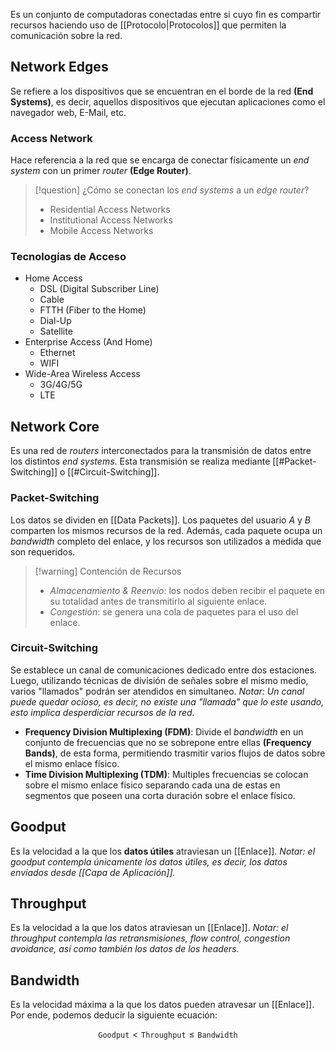 Es un conjunto de computadoras conectadas entre si cuyo fin es compartir recursos haciendo uso de [[Protocolo|Protocolos]] que permiten la comunicación sobre la red.

## Network Edges
Se refiere a los dispositivos que se encuentran en el borde de la red **(End Systems)**, es decir, aquellos dispositivos que ejecutan aplicaciones como el navegador web, E-Mail, etc.

### Access Network
Hace referencia a la red que se encarga de conectar físicamente un *end system* con un primer *router* **(Edge Router)**.

>[!question] ¿Cómo se conectan los *end systems* a un *edge router*?
>- Residential Access Networks
>- Institutional Access Networks
>- Mobile Access Networks

### Tecnologías de Acceso
- Home Access
	- DSL (Digital Subscriber Line)
	- Cable
	- FTTH (Fiber to the Home)
	- Dial-Up
	- Satellite
- Enterprise Access (And Home)
	- Ethernet
	- WIFI
- Wide-Area Wireless Access
	- 3G/4G/5G
	- LTE

## Network Core
Es una red de *routers* interconectados para la transmisión de datos entre los distintos *end systems*. Esta transmisión se realiza mediante [[#Packet-Switching]] o [[#Circuit-Switching]].

### Packet-Switching
Los datos se dividen en [[Data Packets]]. Los paquetes del usuario $A$ y $B$ comparten los mismos recursos de la red. Además, cada paquete ocupa un *bandwidth* completo del enlace, y los recursos son utilizados a medida que son requeridos.

>[!warning] Contención de Recursos
>- *Almacenamiento & Reenvío*: los nodos deben recibir el paquete en su totalidad antes de transmitirlo al siguiente enlace.
>- *Congestión*: se genera una cola de paquetes para el uso del enlace.

### Circuit-Switching
Se establece un canal de comunicaciones dedicado entre dos estaciones. Luego, utilizando técnicas de división de señales sobre el mismo medio, varios "llamados" podrán ser atendidos en simultaneo. *Notar: Un canal puede quedar ocioso, es decir, no existe una "llamada" que lo este usando, esto implica desperdiciar recursos de la red.*
- **Frequency Division Multiplexing (FDM)**: Divide el *bandwidth* en un conjunto de frecuencias que no se sobrepone entre ellas **(Frequency Bands)**, de esta forma, permitiendo trasmitir varios flujos de datos sobre el mismo enlace físico.
- **Time Division Multiplexing (TDM)**: Multiples frecuencias se colocan sobre el mismo enlace físico separando cada una de estas en segmentos que poseen una corta duración sobre el enlace físico.

## Goodput
Es la velocidad a la que los __datos útiles__ atraviesan un [[Enlace]]. *Notar: el goodput contempla únicamente los datos útiles, es decir, los datos enviados desde [[Capa de Aplicación]].*

## Throughput
Es la velocidad a la que los datos atraviesan un [[Enlace]]. *Notar: el throughput contempla las retransmisiones, flow control, congestion avoidance, así como también los datos de los headers.*

## Bandwidth
Es la velocidad máxima a la que los datos pueden atravesar un [[Enlace]]. Por ende, podemos deducir la siguiente ecuación:

$$\texttt{Goodput} < \texttt{Throughput} \leq \texttt{Bandwidth}$$
